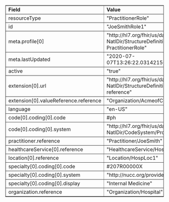 <table border="1"><tr><td><b>Field</b></td><td><b>Value</b></td></tr>
<tr><td>resourceType</td><td>
"PractitionerRole"
</td></tr>
<tr><td>id</td><td>
"JoeSmithRole1"
</td></tr>
<tr><td>meta.profile[0]</td><td>"http://hl7.org/fhir/us/davinci-pdex-NatlDir/StructureDefinition/NatlDir-PractitionerRole"</td></tr>
<tr><td>meta.lastUpdated</td><td>
"2020-07-07T13:26:22.0314215+00:00"
</td></tr>
<tr><td>active</td><td>
"true"
</td></tr>
<tr><td>extension[0].url</td><td>
"http://hl7.org/fhir/us/davinci-pdex-NatlDir/StructureDefinition/network-reference"
</td></tr>
<tr><td>extension[0].valueReference.reference</td><td>
"Organization/AcmeofCTStdNet"
</td></tr>
<tr><td>language</td><td>
"en-US"
</td></tr>
<tr><td>code[0].coding[0].code</td><td>
#ph
</td></tr>
<tr><td>code[0].coding[0].system</td><td>
"http://hl7.org/fhir/us/davinci-pdex-NatlDir/CodeSystem/ProviderRoleCS"
</td></tr>
<tr><td>practitioner.reference</td><td>
"Practitioner/JoeSmith"
</td></tr>
<tr><td>healthcareService[0].reference</td><td>
"HealthcareService/HospERService"
</td></tr>
<tr><td>location[0].reference</td><td>
"Location/HospLoc1"
</td></tr>
<tr><td>specialty[0].coding[0].code</td><td>
#207R00000X
</td></tr>
<tr><td>specialty[0].coding[0].system</td><td>
"http://nucc.org/provider-taxonomy"
</td></tr>
<tr><td>specialty[0].coding[0].display</td><td>
"Internal Medicine"
</td></tr>
<tr><td>organization.reference</td><td>
"Organization/Hospital"
</td></tr>
</table>
